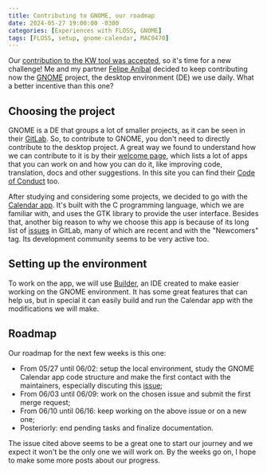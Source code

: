 ```yaml
---
title: Contributing to GNOME, our roadmap
date: 2024-05-27 19:00:00 -0300
categories: [Experiences with FLOSS, GNOME]
tags: [FLOSS, setup, gnome-calendar, MAC0470]
---
```


Our [contribution to the KW tool was accepted](https://otavioolsilva.github.io/posts/contributing-to-kw/#update-pull-request-accepted), so it's time for a new challenge! Me and my partner [Felipe Aníbal](https://felipeanibal.github.io/#) decided to keep contributing now the [GNOME](https://www.gnome.org/) project, the desktop environment (DE) we use daily. What a better incentive than this one?

## Choosing the project

GNOME is a DE that groups a lot of smaller projects, as it can be seen in their [GitLab](https://gitlab.gnome.org/GNOME). So, to contribute to GNOME, you don't need to directly contribute to the desktop project. A great way we found to understand how we can contribute to it is by their [welcome page](https://welcome.gnome.org/), which lists a lot of apps that you can work on and how you can do it, like improving code, translation, docs and other suggestions. In this site you can find their [Code of Conduct](https://conduct.gnome.org/) too.

After studying and considering some projects, we decided to go with the [Calendar app](https://welcome.gnome.org/en/app/Calendar/). It's built with the C programming language, which we are familiar with, and uses the GTK library to provide the user interface. Besides that, another big reason to why we choose this app is because of its long list of [issues](https://gitlab.gnome.org/GNOME/gnome-calendar/-/issues) in GitLab, many of which are recent and with the "Newcomers" tag. Its development community seems to be very active too.

## Setting up the environment

To work on the app, we will use [Builder](https://wiki.gnome.org/Apps/Builder), an IDE created to make easier working on the GNOME environment. It has some great features that can help us, but in special it can easily build and run the Calendar app with the modifications we will make.

## Roadmap

Our roadmap for the next few weeks is this one:

- From 05/27 until 06/02: setup the local environment, study the GNOME Calendar app code structure and make the first contact with the maintainers, especially discuting this [issue](https://gitlab.gnome.org/GNOME/gnome-calendar/-/issues/1232);
- From 06/03 until 06/09: work on the chosen issue and submit the first merge request;
- From 06/10 until 06/16: keep working on the above issue or on a new one;
- Posteriorly: end pending tasks and finalize documentation.

The issue cited above seems to be a great one to start our journey and we expect it won't be the only one we will work on. By the weeks go on, I hope to make some more posts about our progress.

